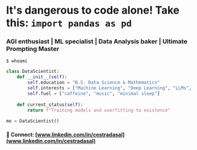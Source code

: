 # It's dangerous to code alone! Take this: `import pandas as pd`

### AGI enthusiast | ML specialist | Data Analysis baker | Ultimate Prompting Master
```console
$ whoami
```

```python
class DataScientist:
    def __init__(self):
        self.education = "B.S. Data Science & Mathematics"
        self.interests = ["Machine Learning", "Deep Learning", "LLMs",  "Data Science"]
        self.fuel = ["caffeine", "music", "minimal sleep"]
        
    def current_status(self):
        return f"Training models and overfitting to existence"
        
me = DataScientist()
```

#### 🔗 Connect: [www.linkedin.com/in/cestradasal](www.linkedin.com/in/cestradasal)

<!-- Fun fact: This README has approximately 2^8 bits of my stolen-from-someone personality -->
